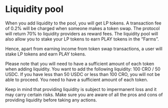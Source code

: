 # Liquidity pool

When you add liquidity to the pool, you will get LP tokens. A transaction fee of 0.2% will be charged when someone makes a token swap. The protocol will return 70% to liquidity providers as reward fees. The liquidity pool will also allow you to stake your LP tokens to earn PLAY tokens in the “Farms”. 

Hence, apart from earning income from token swap transactions, a user will stake LP tokens and earn PLAY tokens.

Please note that you will need to have a sufficient amount of each token when adding liquidity. You want to add the following liquidity: 100 CRO / 50 USDC. If you have less than 50 USDC or less than 100 CRO, you will not be able to proceed. You need to have a sufficient amount of each token. 

Keep in mind that providing liquidity is subject to impermanent loss and it may carry certain risks. Make sure you are aware of all the pros and cons of providing liquidity before taking any actions.

